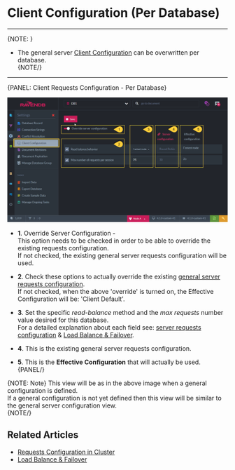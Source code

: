 ﻿# Client Configuration (Per Database)
---

{NOTE: }

* The general server [Client Configuration](../../../studio/server/client-configuration) can be overwritten per database.  
{NOTE/}

---

{PANEL: Client Requests Configuration - Per Database}

![Figure 1. Client Configuration Per Database](images/client-configuration-database-1.png "Specific Client Configuration Per Database")

* **1**. Override Server Configuration -  
      This option needs to be checked in order to be able to override the existing requests configuration.  
      If not checked, the existing general server requests configuration will be used.  

* **2**. Check these options to actually override the existing [general server requests configuration](../../../studio/server/client-configuration).  
      If not checked, when the above 'override' is turned on, the Effective Configuration will be: 'Client Default'.  

* **3**. Set the specific _read-balance_ method and the _max requests_ number value desired for this database.  
      For a detailed explanation about each field see: [server requests configuration](../../../studio/server/client-configuration) 
      & [Load Balance & Failover](../../../client-api/configuration/load-balance-and-failover).  

* **4**. This is the existing general server requests configuration.  

* **5**. This is the **Effective Configuration** that will actually be used.  
{PANEL/}

{NOTE: Note}
This view will be as in the above image when a general configuration is defined.  
If a general configuration is not yet defined then this view will be similar to the general server configuration view.  
{NOTE/}

## Related Articles

- [Requests Configuration in Cluster](../../../studio/server/client-configuration)
- [Load Balance & Failover](../../../client-api/configuration/load-balance-and-failover)
